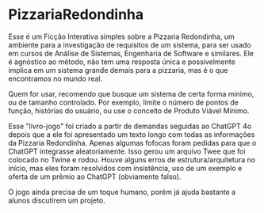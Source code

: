 # PizzariaRedondinha
 
Esse é um Ficção Interativa simples sobre a Pizzaria Redondinha, um ambiente para a investigação de requisitos de um sistema, para ser usado em cursos de Análise de Sistemas, Engenharia de Software e similares. Ele é agnóstico ao método, não tem uma resposta única e possivelmente implica em um sistema grande demais para a pizzaria, mas é o que encontramos no mundo real.

Quem for usar, recomendo que busque um sistema de certa forma minimo, ou de tamanho controlado. Por exemplo, limite o número de pontos de função, histórias do usuário, ou use o conceito de Produto Viável Mínimo.

Esse "livro-jogo" foi criado a partir de demandas seguidas ao ChatGPT 4o depois que a ele foi apresentado um texto longo com todas as informações da Pizzaria Redondinha. Apenas algumas fofocas foram pedidas para que o ChatGPT integrasse aleatoriamente. Isso gerou um arquivo Twee que foi colocado no Twine e rodou. Houve alguns erros de estrutura/arquitetura no início, mas eles foram resolvidos com insistência, uso de um exemplo e oferta de um prêmio ao ChatGPT (obviamente falso).

O jogo ainda precisa de um toque humano, porém já ajuda bastante a alunos discutirem um projeto.

